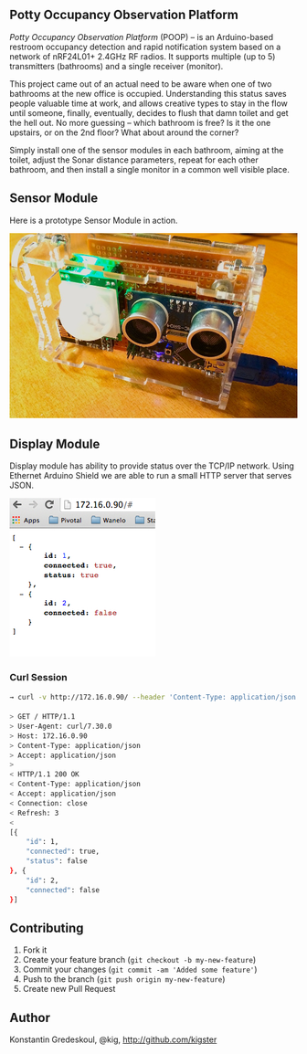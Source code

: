 ## Potty Occupancy Observation Platform

*Potty Occupancy Observation Platform* (POOP) – is an Arduino-based restroom occupancy detection and rapid notification system based on a network of nRF24L01+ 2.4GHz RF radios. It supports multiple (up to 5) transmitters (bathrooms) and a single receiver (monitor).

This project came out of an actual need to be aware when one of two bathrooms at the new office is occupied. Understanding this status saves people valuable time at work, and allows creative types to stay in the flow until someone, finally, eventually, decides to flush that damn toilet and get the hell out.  No more guessing – which bathroom is free? Is it the one upstairs, or on the 2nd floor?  What about around the corner?

Simply install one of the sensor modules in each bathroom, aiming at the toilet, adjust the Sonar distance parameters, repeat for each other bathroom, and then install a single monitor in a common well visible place.

## Sensor Module

Here is a prototype Sensor Module in action.

![Sensor Module Prototype](images/poop-sensor.jpg)



## Display Module

Display module has ability to provide status over the TCP/IP network. Using Ethernet Arduino Shield
we are able to run a small HTTP server that serves JSON.

![Display Module JSON Response](images/poop-json.jpg)

### Curl Session

```bash
→ curl -v http://172.16.0.90/ --header 'Content-Type: application/json' --header 'Accept: application/json'

> GET / HTTP/1.1
> User-Agent: curl/7.30.0
> Host: 172.16.0.90
> Content-Type: application/json
> Accept: application/json
>
< HTTP/1.1 200 OK
< Content-Type: application/json
< Accept: application/json
< Connection: close
< Refresh: 3
<
[{
	"id": 1,
	"connected": true,
	"status": false
}, {
	"id": 2,
	"connected": false
}]
```

## Contributing

1. Fork it
2. Create your feature branch (`git checkout -b my-new-feature`)
3. Commit your changes (`git commit -am 'Added some feature'`)
4. Push to the branch (`git push origin my-new-feature`)
5. Create new Pull Request

## Author

Konstantin Gredeskoul, @kig, http://github.com/kigster
